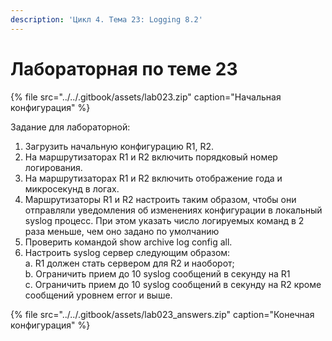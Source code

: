 ```yaml
---
description: 'Цикл 4. Тема 23: Logging 8.2'
---
```


# Лабораторная по теме 23

{% file src="../../.gitbook/assets/lab023.zip" caption="Начальная конфигурация" %}

Задание для лабораторной:  
1. Загрузить начальную конфигурацию R1, R2.  
2. На маршрутизаторах R1 и R2 включить порядковый номер логирования.  
3. На маршрутизаторах R1 и R2 включить отображение года и микросекунд в логах.  
4. Маршрутизаторы R1 и R2 настроить таким образом, чтобы они отправляли уведомления об изменениях конфигурации в локальный syslog процесс. При этом указать число логируемых команд в 2 раза меньше, чем оно задано по умолчанию  
5. Проверить командой show archive log config all.  
6. Настроить syslog сервер следующим образом:  
a. R1 должен стать сервером для R2 и наоборот;  
b. Ограничить прием до 10 syslog сообщений в секунду на R1  
c. Ограничить прием до 10 syslog сообщений в секунду на R2 кроме сообщений уровнем error и выше.

{% file src="../../.gitbook/assets/lab023\_answers.zip" caption="Конечная конфигурация" %}

